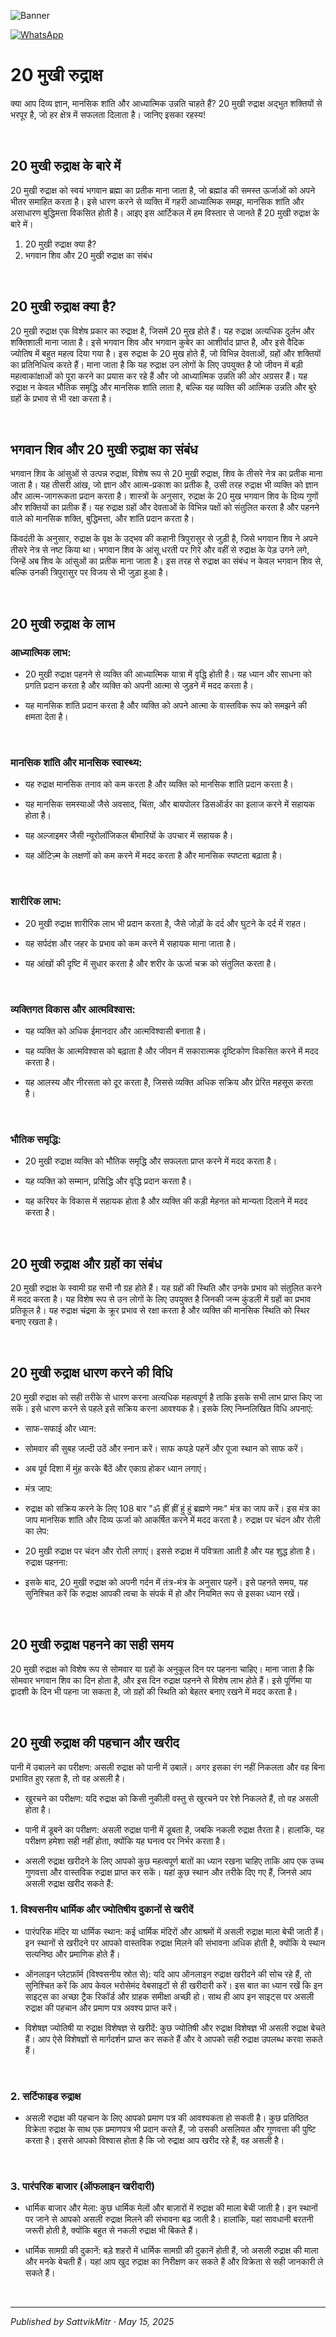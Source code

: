 <!-- Banner SVG -->
![Banner](https://raw.githubusercontent.com/anandwana001/content-repo/refs/heads/main/aarti/ganesh/ganesh_ji_aarti_banner.png)

<!-- Share & WhatsApp icons as SVG -->
<a href="https://api.whatsapp.com/send?text=Check%20out%20this%20article%20in%20the%20Hanuman%20Chalisa%20app%3A%20https%3A%2F%2Fwww.sattvikmitr.com%2Farticles%3FcontentUrl%3Dhttps%253A%252F%252Fraw.githubusercontent.com%252Fanandwana001%252Fcontent-repo%252Frefs%252Fheads%252Fmain%252Faarti%252Fganesh%252Fganesh_aarti_english.md%26title%3DGanesh%2520Aarti">
  <img src="https://raw.githubusercontent.com/anandwana001/content-repo/refs/heads/main/assets/ic_wtsapp_share_rounded.svg" alt="WhatsApp"/>
</a>

<br>

# 20 मुखी रुद्राक्ष
क्या आप दिव्य ज्ञान, मानसिक शांति और आध्यात्मिक उन्नति चाहते हैं? 20 मुखी रुद्राक्ष अद्भुत शक्तियों से भरपूर है, जो हर क्षेत्र में सफलता दिलाता है। जानिए इसका रहस्य!


<br>

## 20 मुखी रुद्राक्ष के बारे में
20 मुखी रुद्राक्ष को स्वयं भगवान ब्रह्मा का प्रतीक माना जाता है, जो ब्रह्मांड की समस्त ऊर्जाओं को अपने भीतर समाहित करता है। इसे धारण करने से व्यक्ति में गहरी आध्यात्मिक समझ, मानसिक शांति और असाधारण बुद्धिमत्ता विकसित होती है। आइए इस आर्टिकल में हम विस्तार से जानते हैं 20 मुखी रुद्राक्ष के बारे में।

1. 20 मुखी रुद्राक्ष क्या है?
2. भगवान शिव और 20 मुखी रुद्राक्ष का संबंध

<br>

## 20 मुखी रुद्राक्ष क्या है?
20 मुखी रुद्राक्ष एक विशेष प्रकार का रुद्राक्ष है, जिसमें 20 मुख होते हैं। यह रुद्राक्ष अत्यधिक दुर्लभ और शक्तिशाली माना जाता है। इसे भगवान शिव और भगवान कुबेर का आशीर्वाद प्राप्त है, और इसे वैदिक ज्योतिष में बहुत महत्व दिया गया है। इस रुद्राक्ष के 20 मुख होते हैं, जो विभिन्न देवताओं, ग्रहों और शक्तियों का प्रतिनिधित्व करते हैं। माना जाता है कि यह रुद्राक्ष उन लोगों के लिए उपयुक्त है जो जीवन में बड़ी महत्वाकांक्षाओं को पूरा करने का प्रयास कर रहे हैं और जो आध्यात्मिक उन्नति की ओर अग्रसर हैं। यह रुद्राक्ष न केवल भौतिक समृद्धि और मानसिक शांति लाता है, बल्कि यह व्यक्ति की आत्मिक उन्नति और बुरे ग्रहों के प्रभाव से भी रक्षा करता है।

<br>

## भगवान शिव और 20 मुखी रुद्राक्ष का संबंध
भगवान शिव के आंसुओं से उत्पन्न रुद्राक्ष, विशेष रूप से 20 मुखी रुद्राक्ष, शिव के तीसरे नेत्र का प्रतीक माना जाता है। यह तीसरी आंख, जो ज्ञान और आत्म-प्रकाश का प्रतीक है, उसी तरह रुद्राक्ष भी व्यक्ति को ज्ञान और आत्म-जागरूकता प्रदान करता है। शास्त्रों के अनुसार, रुद्राक्ष के 20 मुख भगवान शिव के दिव्य गुणों और शक्तियों का प्रतीक हैं। यह रुद्राक्ष ग्रहों और देवताओं के विभिन्न पक्षों को संतुलित करता है और पहनने वाले को मानसिक शक्ति, बुद्धिमत्ता, और शांति प्रदान करता है।

किंवदंती के अनुसार, रुद्राक्ष के वृक्ष के उद्भव की कहानी त्रिपुरासुर से जुड़ी है, जिसे भगवान शिव ने अपने तीसरे नेत्र से नष्ट किया था। भगवान शिव के आंसू धरती पर गिरे और वहीं से रुद्राक्ष के पेड़ उगने लगे, जिन्हें अब शिव के आंसुओं का प्रतीक माना जाता है। इस तरह से रुद्राक्ष का संबंध न केवल भगवान शिव से, बल्कि उनकी त्रिपुरासुर पर विजय से भी जुड़ा हुआ है।

<br>

## 20 मुखी रुद्राक्ष के लाभ
### आध्यात्मिक लाभ:

- 20 मुखी रुद्राक्ष पहनने से व्यक्ति की आध्यात्मिक यात्रा में वृद्धि होती है। यह ध्यान और साधना को प्रगति प्रदान करता है और व्यक्ति को अपनी आत्मा से जुड़ने में मदद करता है।

- यह मानसिक शांति प्रदान करता है और व्यक्ति को अपने आत्मा के वास्तविक रूप को समझने की क्षमता देता है।

<br>

### मानसिक शांति और मानसिक स्वास्थ्य:

- यह रुद्राक्ष मानसिक तनाव को कम करता है और व्यक्ति को मानसिक शांति प्रदान करता है।

- यह मानसिक समस्याओं जैसे अवसाद, चिंता, और बायपोलर डिसऑर्डर का इलाज करने में सहायक होता है।

- यह अल्जाइमर जैसी न्यूरोलॉजिकल बीमारियों के उपचार में सहायक है।

- यह ऑटिज़्म के लक्षणों को कम करने में मदद करता है और मानसिक स्पष्टता बढ़ाता है।

<br>

### शारीरिक लाभ:

- 20 मुखी रुद्राक्ष शारीरिक लाभ भी प्रदान करता है, जैसे जोड़ों के दर्द और घुटने के दर्द में राहत।

- यह सर्पदंश और जहर के प्रभाव को कम करने में सहायक माना जाता है।

- यह आंखों की दृष्टि में सुधार करता है और शरीर के ऊर्जा चक्र को संतुलित करता है।

<br>

### व्यक्तिगत विकास और आत्मविश्वास:

- यह व्यक्ति को अधिक ईमानदार और आत्मविश्वासी बनाता है।

- यह व्यक्ति के आत्मविश्वास को बढ़ाता है और जीवन में सकारात्मक दृष्टिकोण विकसित करने में मदद करता है।

- यह आलस्य और नीरसता को दूर करता है, जिससे व्यक्ति अधिक सक्रिय और प्रेरित महसूस करता है।

<br>

### भौतिक समृद्धि:

- 20 मुखी रुद्राक्ष व्यक्ति को भौतिक समृद्धि और सफलता प्राप्त करने में मदद करता है।

- यह व्यक्ति को सम्मान, प्रसिद्धि और वृद्धि प्रदान करता है।

- यह करियर के विकास में सहायक होता है और व्यक्ति की कड़ी मेहनत को मान्यता दिलाने में मदद करता है।

<br>

## 20 मुखी रुद्राक्ष और ग्रहों का संबंध
20 मुखी रुद्राक्ष के स्वामी ग्रह सभी नौ ग्रह होते हैं। यह ग्रहों की स्थिति और उनके प्रभाव को संतुलित करने में मदद करता है। यह विशेष रूप से उन लोगों के लिए उपयुक्त है जिनकी जन्म कुंडली में ग्रहों का प्रभाव प्रतिकूल है। यह रुद्राक्ष चंद्रमा के क्रूर प्रभाव से रक्षा करता है और व्यक्ति की मानसिक स्थिति को स्थिर बनाए रखता है।

<br>

## 20 मुखी रुद्राक्ष धारण करने की विधि
20 मुखी रुद्राक्ष को सही तरीके से धारण करना अत्यधिक महत्वपूर्ण है ताकि इसके सभी लाभ प्राप्त किए जा सकें। इसे धारण करने से पहले इसे सक्रिय करना आवश्यक है। इसके लिए निम्नलिखित विधि अपनाएं:

- साफ-सफाई और ध्यान:

- सोमवार की सुबह जल्दी उठें और स्नान करें। साफ कपड़े पहनें और पूजा स्थान को साफ करें।

- अब पूर्व दिशा में मुंह करके बैठें और एकाग्र होकर ध्यान लगाएं।

- मंत्र जाप:

- रुद्राक्ष को सक्रिय करने के लिए 108 बार "ॐ ह्रीं ह्रीं हुं हुं ब्रह्मणे नमः" मंत्र का जाप करें। इस मंत्र का जाप मानसिक शांति और दिव्य ऊर्जा को आकर्षित करने में मदद करता है।
रुद्राक्ष पर चंदन और रोली का लेप:

- 20 मुखी रुद्राक्ष पर चंदन और रोली लगाएं। इससे रुद्राक्ष में पवित्रता आती है और यह शुद्ध होता है।
रुद्राक्ष पहनना:

- इसके बाद, 20 मुखी रुद्राक्ष को अपनी गर्दन में तंत्र-मंत्र के अनुसार पहनें। इसे पहनते समय, यह सुनिश्चित करें कि रुद्राक्ष आपकी त्वचा के संपर्क में हो और नियमित रूप से इसका ध्यान रखें।

<br>

## 20 मुखी रुद्राक्ष पहनने का सही समय
20 मुखी रुद्राक्ष को विशेष रूप से सोमवार या ग्रहों के अनुकूल दिन पर पहनना चाहिए। माना जाता है कि सोमवार भगवान शिव का दिन होता है, और इस दिन रुद्राक्ष पहनने से विशेष लाभ होते हैं। इसे पूर्णिमा या द्वादशी के दिन भी पहना जा सकता है, जो ग्रहों की स्थिति को बेहतर बनाए रखने में मदद करता है।

<br>

## 20 मुखी रुद्राक्ष की पहचान और खरीद
पानी में उबालने का परीक्षण: असली रुद्राक्ष को पानी में उबालें। अगर इसका रंग नहीं निकलता और वह बिना प्रभावित हुए रहता है, तो वह असली है।

- खुरचने का परीक्षण: यदि रुद्राक्ष को किसी नुकीली वस्तु से खुरचने पर रेशे निकलते हैं, तो वह असली होता है।

- पानी में डूबने का परीक्षण: असली रुद्राक्ष पानी में डूबता है, जबकि नकली रुद्राक्ष तैरता है। हालांकि, यह परीक्षण हमेशा सही नहीं होता, क्योंकि यह घनत्व पर निर्भर करता है।

- असली रुद्राक्ष खरीदने के लिए आपको कुछ महत्वपूर्ण बातों का ध्यान रखना चाहिए ताकि आप एक उच्च गुणवत्ता और वास्तविक रुद्राक्ष प्राप्त कर सकें। यहां कुछ स्थान और तरीके दिए गए हैं, जिनसे आप असली रुद्राक्ष खरीद सकते हैं:

### 1. विश्वसनीय धार्मिक और ज्योतिषीय दुकानों से खरीदें
- पारंपरिक मंदिर या धार्मिक स्थान: कई धार्मिक मंदिरों और आश्रमों में असली रुद्राक्ष माला बेची जाती हैं। इन स्थानों से खरीदने पर आपको वास्तविक रुद्राक्ष मिलने की संभावना अधिक होती है, क्योंकि ये स्थान सत्यनिष्ठ और प्रमाणिक होते हैं।

- ऑनलाइन प्लेटफ़ॉर्म (विश्वसनीय स्रोत से): यदि आप ऑनलाइन रुद्राक्ष खरीदने की सोच रहे हैं, तो सुनिश्चित करें कि आप केवल भरोसेमंद वेबसाइटों से ही खरीदारी करें। इस बात का ध्यान रखें कि इन साइट्स का अच्छा ट्रैक रिकॉर्ड और ग्राहक समीक्षा अच्छी हो। साथ ही आप इन साइट्स पर असली रुद्राक्ष की पहचान और प्रमाण पत्र अवश्य प्राप्त करें।

- विशेषज्ञ ज्योतिषी या रुद्राक्ष विशेषज्ञ से खरीदें: कुछ ज्योतिषी और रुद्राक्ष विशेषज्ञ भी असली रुद्राक्ष बेचते हैं। आप ऐसे विशेषज्ञों से मार्गदर्शन प्राप्त कर सकते हैं और वे आपको सही रुद्राक्ष उपलब्ध करवा सकते हैं।

<br>

### 2. सर्टिफाइड रुद्राक्ष
- असली रुद्राक्ष की पहचान के लिए आपको प्रमाण पत्र की आवश्यकता हो सकती है। कुछ प्रतिष्ठित विक्रेता रुद्राक्ष के साथ एक प्रमाणपत्र भी प्रदान करते हैं, जो उसकी असलियत और गुणवत्ता की पुष्टि करता है। इससे आपको विश्वास होता है कि जो रुद्राक्ष आप खरीद रहे हैं, वह असली है।

<br>

### 3. पारंपरिक बाजार (ऑफलाइन खरीदारी)
- धार्मिक बाजार और मेला: कुछ धार्मिक मेलों और बाज़ारों में रुद्राक्ष की माला बेची जाती है। इन स्थानों पर जाने से आपको असली रुद्राक्ष मिलने की संभावना बढ़ जाती है। हालांकि, यहां सावधानी बरतनी जरूरी होती है, क्योंकि बहुत से नकली रुद्राक्ष भी बिकते हैं।

- धार्मिक सामग्री की दुकानें: बड़े शहरों में धार्मिक सामग्री की दुकानें होती हैं, जो असली रुद्राक्ष की माला और मनके बेचती हैं। यहां आप खुद रुद्राक्ष का निरीक्षण कर सकते हैं और विक्रेता से सही जानकारी ले सकते हैं।



<br>

---

*Published by SattvikMitr · May 15, 2025*
